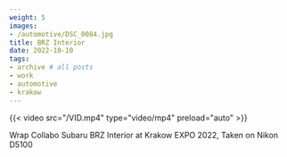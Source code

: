 ```yaml
---
weight: 5
images:
- /automotive/DSC_0084.jpg
title: BRZ Interior
date: 2022-10-10
tags:
- archive # all posts
- work
- automotive
- krakow
---
```


{{< video src="/VID.mp4" type="video/mp4" preload="auto" >}}

Wrap Collabo Subaru BRZ Interior at Krakow EXPO 2022, Taken on Nikon D5100